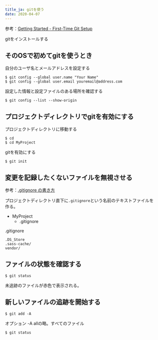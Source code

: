 ```yaml
---
title_ja: gitを使う
date: 2020-04-07
---
```

参考：[Getting Started - First-Time Git Setup](https://git-scm.com/book/en/v2/Getting-Started-First-Time-Git-Setup)

gitをインストールする

## そのOSで初めてgitを使うとき
自分のユーザ名とメールアドレスを設定する

```shell
$ git config --global user.name "Your Name"
$ git config --global user.email youremail@address.com
```

設定した情報と設定ファイルのある場所を確認する

``` shell
$ git config --list --show-origin
```

## プロジェクトディレクトリでgitを有効にする
プロジェクトディレクトリに移動する

``` shell
$ cd
$ cd MyProject
```

gitを有効にする

``` shell
$ git init
```

## 変更を記録したくないファイルを無視させる
参考：[.gitignore の書き方](https://qiita.com/inabe49/items/16ee3d9d1ce68daa9fff)

プロジェクトディレクトリ直下に`.gitignore`という名前のテキストファイルを作る。

<ul class="tree">
    <li><i class="fas fa-folder-open fa-fw"></i>MyProject
        <ul>
            <li><i class="fas fa-file fa-fw"></i>.gitignore</li>
        </ul>
    </li>
</ul>

<p class="code-label">.gitignore</p>

```
.DS_Store
.sass-cache/
vendor/
```

## ファイルの状態を確認する
``` shell
$ git status
```
未追跡のファイルが赤色で表示される。

## 新しいファイルの追跡を開始する

``` shell
$ git add -A
```
オプション -A allの略。すべてのファイル

``` shell
$ git status
```